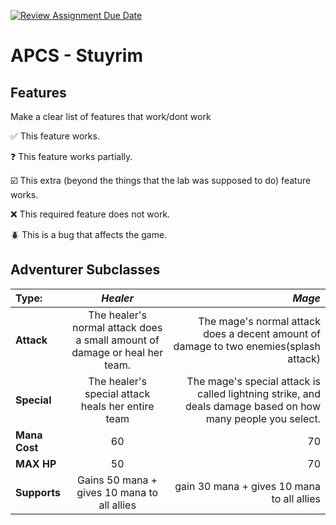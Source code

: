 [![Review Assignment Due Date](https://classroom.github.com/assets/deadline-readme-button-22041afd0340ce965d47ae6ef1cefeee28c7c493a6346c4f15d667ab976d596c.svg)](https://classroom.github.com/a/KprAwj1n)
# APCS - Stuyrim

## Features

Make a clear list of features that work/dont work

:white_check_mark: This feature works.

:question: This feature works partially.

:ballot_box_with_check: This extra (beyond the things that the lab was supposed to do) feature works.

:x: This required feature does not work.

:beetle: This is a bug that affects the game.


## Adventurer Subclasses
| **Type:** | *Healer* | *Mage* |
| :------------------- | :----------: | ----------: |
| **Attack**             | The healer's normal attack does a small amount of damage or heal her team.    | The mage's normal attack does a decent amount of damage to two enemies(splash attack)      |
| **Special**             | The healer's special attack heals her entire team      | The mage's special attack is called lightning strike, and deals damage based on how many people you select.     |
| **Mana Cost**              | 60      | 70       |
| **MAX HP**              | 50      | 70       |
| **Supports**              | Gains 50 mana + gives 10 mana to all allies   | gain 30 mana + gives 10 mana to all allies       |
